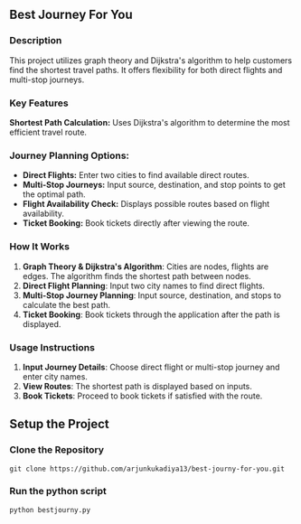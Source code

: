 ## Best Journey For You

### Description

This project utilizes graph theory and Dijkstra's algorithm to help customers find the shortest travel paths. It offers flexibility for both direct flights and multi-stop journeys.

### Key Features

**Shortest Path Calculation:** Uses Dijkstra's algorithm to determine the most efficient travel route. <br>

### Journey Planning Options:

- **Direct Flights:** Enter two cities to find available direct routes.
- **Multi-Stop Journeys:** Input source, destination, and stop points to get the optimal path.
- **Flight Availability Check:** Displays possible routes based on flight availability.
- **Ticket Booking:** Book tickets directly after viewing the route.

### How It Works

1. **Graph Theory & Dijkstra's Algorithm**: Cities are nodes, flights are edges. The algorithm finds the shortest path between nodes.
2. **Direct Flight Planning**: Input two city names to find direct flights.
3. **Multi-Stop Journey Planning**: Input source, destination, and stops to calculate the best path.
4. **Ticket Booking**: Book tickets through the application after the path is displayed.

### Usage Instructions

1. **Input Journey Details**: Choose direct flight or multi-stop journey and enter city names.
2. **View Routes**: The shortest path is displayed based on inputs.
3. **Book Tickets**: Proceed to book tickets if satisfied with the route.

## Setup the Project

### Clone the Repository

```
git clone https://github.com/arjunkukadiya13/best-journy-for-you.git
```

### Run the python script

```
python bestjourny.py
```

